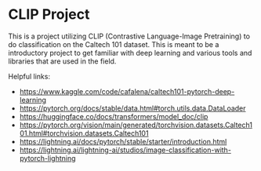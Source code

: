 # CLIP Project

This is a project utilizing CLIP (Contrastive Language-Image Pretraining) to do classification on the Caltech 101 dataset. This is meant to be a introductory project to get familiar with deep learning and various tools and libraries that are used in the field.

Helpful links:

- https://www.kaggle.com/code/cafalena/caltech101-pytorch-deep-learning
- https://pytorch.org/docs/stable/data.html#torch.utils.data.DataLoader
- https://huggingface.co/docs/transformers/model_doc/clip
- https://pytorch.org/vision/main/generated/torchvision.datasets.Caltech101.html#torchvision.datasets.Caltech101
- https://lightning.ai/docs/pytorch/stable/starter/introduction.html
- https://lightning.ai/lightning-ai/studios/image-classification-with-pytorch-lightning
